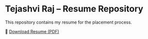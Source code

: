 # Tejashvi Raj – Resume Repository

This repository contains my resume for the placement process.

📄 [Download Resume (PDF)](https://docs.google.com/document/d/1So4e1KcThl91Sj7g72wUK3AdRPT12rZuRJGbGLbozjg/edit?usp=sharing)
